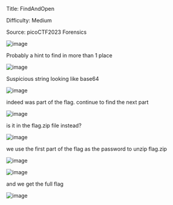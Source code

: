 Title: FindAndOpen

Difficulty: Medium

Source: picoCTF2023 Forensics

![image](https://github.com/user-attachments/assets/44036d69-ffff-4fab-a628-79dd0d3d6d93)

Probably a hint to find in more than 1 place

![image](https://github.com/user-attachments/assets/cf53e684-82be-4b3c-bd81-88b082e6b041)

Suspicious string looking like base64

![image](https://github.com/user-attachments/assets/5c67e5c6-bc1e-47fa-bd1b-4adce4f77f77)

indeed was part of the flag. continue to find the next part

![image](https://github.com/user-attachments/assets/316181d9-aa81-443e-a9bf-6bb5495c84e9)

is it in the flag.zip file instead?

![image](https://github.com/user-attachments/assets/2117c1bb-bece-4369-b5fb-184a16ec52a2)

we use the first part of the flag as the password to unzip flag.zip

![image](https://github.com/user-attachments/assets/d381291a-7e70-4f5b-8789-2255b0827bb6)

![image](https://github.com/user-attachments/assets/05b2a77a-44e3-4adf-a23b-eae7225ecdc6)

and we get the full flag

![image](https://github.com/user-attachments/assets/c327c7c3-b997-4108-a685-1cabb9f466e6)

